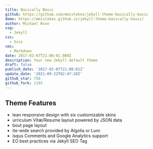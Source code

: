 ```yaml
---
title: Basically Basic
github: https://github.com/mmistakes/jekyll-theme-basically-basic
demo: https://mmistakes.github.io/jekyll-theme-basically-basic/
author: Michael Rose
ssg:
  - Jekyll
css:
  - Scss
cms:
  - Markdown
date: 2017-03-07T21:08:01.000Z
description: Your new Jekyll default theme
draft: false
publish_date: '2017-03-07T21:08:01Z'
update_date: '2021-09-22T02:47:20Z'
github_star: 756
github_fork: 1193
---
```

## Theme Features
- lean responsive design with six customizable skins
- urriculum Vitæ/Resume layout powered by JSON data
- bout page layout
- ite-wide search provided by Algolia or Lunr.
- isqus Comments and Google Analytics support
- EO best practices via Jekyll SEO Tag